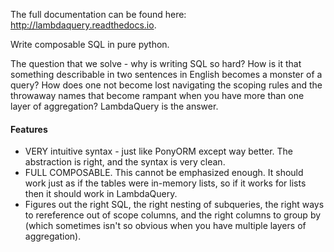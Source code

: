 The full documentation can be found here: http://lambdaquery.readthedocs.io. 

Write composable SQL in pure python.  

The question that we solve - why is writing SQL so hard? How is it that something describable in two sentences in English becomes a monster of a query? How does one not become lost navigating the scoping rules and the throwaway names that become rampant when you have more than one layer of aggregation? LambdaQuery is the answer. 

#### Features

- VERY intuitive syntax - just like PonyORM except way better. The abstraction is right, and the syntax is very clean. 
- FULL COMPOSABLE. This cannot be emphasized enough. It should work just as if the tables were in-memory lists, so if it works for lists then it should work in LambdaQuery.
- Figures out the right SQL, the right nesting of subqueries, the right ways to rereference out of scope columns, and the right columns to group by (which sometimes isn't so obvious when you have multiple layers of aggregation). 


